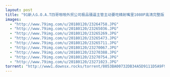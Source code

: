 ```yaml
---
layout: post
title: "91新人G.O.A.T四哥啪啪外贸公司极品骚逼主管主动要吃精射嘴里1080P高清完整版"
images:
  - "http://www.79img.com/u/20180120/23264758.JPG"
  - "http://www.79img.com/u/20180120/23265036.JPG"
  - "http://www.79img.com/u/20180120/23265269.JPG"
  - "http://www.79img.com/u/20180120/23265473.JPG"
  - "http://www.79img.com/u/20180120/23265711.JPG"
  - "http://www.79img.com/u/20180120/23270067.JPG"
  - "http://www.79img.com/u/20180120/23270388.JPG"
  - "http://www.79img.com/u/20180120/23270754.JPG"
  - "http://www.79img.com/u/20180120/23271023.JPG"
torrent: "http://www1.downsx.rocks/torrent/8053BA00732DB34A5D9111D5A9F90EFD5F52025A"
---
```

